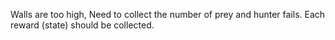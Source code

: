 Walls are too high, 
Need to collect the number of prey and hunter fails.
Each reward (state) should be collected.